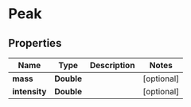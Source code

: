 

# Peak


## Properties

| Name | Type | Description | Notes |
|------------ | ------------- | ------------- | -------------|
|**mass** | **Double** |  |  [optional] |
|**intensity** | **Double** |  |  [optional] |



